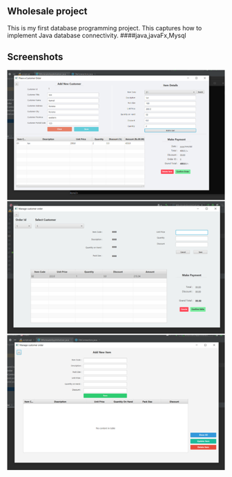 ## Wholesale project

This is my first database programming project.
This captures how to implement Java database connectivity.
####java,javaFx,Mysql
## Screenshots

![](src/assets/1.png)
![](src/assets/2.png)
![](src/assets/3.png)


